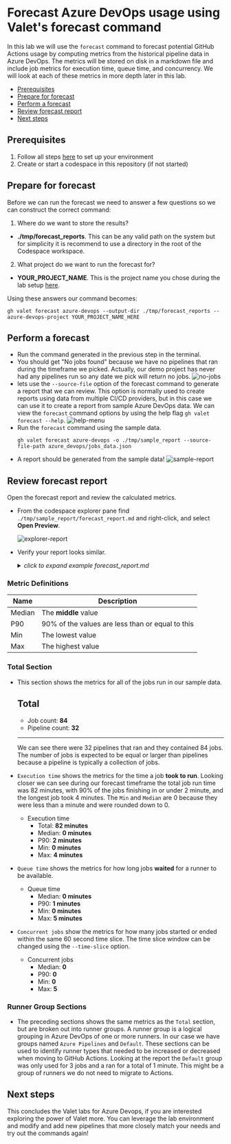 # Forecast Azure DevOps usage using Valet's forecast command
In this lab we will use the `forecast` command to forecast potential GitHub Actions usage by computing metrics from the historical pipeline data in Azure DevOps. The metrics will be stored on disk in a markdown file and include job metrics for execution time, queue time, and concurrency. We will look at each of these metrics in more depth later in this lab.

- [Prerequisites](#prerequisites)
- [Prepare for forecast](#prepare-for-forecast)
- [Perform a forecast](#perform-a-forecast)
- [Review forecast report](#review-forecast-report)
- [Next steps](#next-steps)

## Prerequisites
1. Follow all steps [here](../azure_devops#readme) to set up your environment
2. Create or start a codespace in this repository (if not started)

## Prepare for forecast
Before we can run the forecast we need to answer a few questions so we can construct the correct command:

1. Where do we want to store the results? 

- __./tmp/forecast_reports__. This can be any valid path on the system but for simplicity it is recommend to use a directory in the root of the Codespace workspace. 

2. What project do we want to run the forecast for? 

- __YOUR_PROJECT_NAME__. This is the project name you chose during the lab setup [here](../azure_devops/readme.md#bootstrap-your-azure-devops-organization).

Using these answers our command becomes:
```
gh valet forecast azure-devops --output-dir ./tmp/forecast_reports --azure-devops-project YOUR_PROJECT_NAME_HERE
```

## Perform a forecast
- Run the command generated in the previous step in the terminal.
- You should get "No jobs found" because we have no pipelines that ran during the timeframe we picked. Actually, our demo project has never had any pipelines run so any date we pick will return no jobs.
![no-jobs](https://user-images.githubusercontent.com/18723510/187690315-6312088d-9888-4c55-9bbf-c6f2687fa547.png)
- lets use the `--source-file` option of the forecast command to generate a report that we can review. This option is normally used to create reports using data from multiple CI/CD providers, but in this case we can use it to create a report from sample Azure DevOps data.  We can view the `forecast` command options by using the help flag `gh valet forecast --help`.
![help-menu](https://user-images.githubusercontent.com/18723510/187692843-623d4bdc-8970-4348-a632-73c8b00a40f8.png)
- Run the `forecast` command using the sample data.
  ```
  gh valet forecast azure-devops -o ./tmp/sample_report --source-file-path azure_devops/jobs_data.json
  ```
- A report should be generated from the sample data!
![sample-report](https://user-images.githubusercontent.com/18723510/187694590-9121b997-0c89-4984-bbf2-84f3df2ed882.png)

## Review forecast report
Open the forecast report and review the calculated metrics. 
- From the codespace explorer pane find `./tmp/sample_report/forecast_report.md` and right-click, and select __Open Preview__.

  ![explorer-report](https://user-images.githubusercontent.com/18723510/187696893-6d503d8d-b512-427a-af42-bbf053fa4df4.png)

- Verify your report looks similar.
  <details>
  <summary><em>click to expand example forecast_report.md</em></summary>
  
  # Forecast report for [Azure DevOps](https://dev.azure.com/jd-testing-org/ValetBootstrap/_build)

  - Valet version: **0.1.0.13529(efcc91120eaf5ecb40df6af034c64580cbcfd2e8)**
  - Performed at: **9/1/22 at 19:10**
  - Date range: **9/1/22 - 9/1/22**

  ## Total

  - Job count: **84**
  - Pipeline count: **32**

  - Execution time

    - Total: **82 minutes**
    - Median: **0 minutes**
    - P90: **2 minutes**
    - Min: **0 minutes**
    - Max: **4 minutes**

  - Queue time

    - Median: **0 minutes**
    - P90: **1 minutes**
    - Min: **0 minutes**
    - Max: **5 minutes**

  - Concurrent jobs

    - Median: **0**
    - P90: **0**
    - Min: **0**
    - Max: **5**

  ---

  ## Azure Pipelines

  - Job count: **81**
  - Pipeline count: **30**
  - Total consumption: **98%**

  - Execution time

    - Total: **80 minutes**
    - Median: **0 minutes**
    - P90: **2 minutes**
    - Min: **0 minutes**
    - Max: **4 minutes**

  - Queue time

    - Median: **0 minutes**
    - P90: **2 minutes**
    - Min: **0 minutes**
    - Max: **5 minutes**

  - Concurrent jobs

    - Median: **0**
    - P90: **0**
    - Min: **0**
    - Max: **5**

  ---

  ## Default

  - Job count: **3**
  - Pipeline count: **2**
  - Total consumption: **1%**

  - Execution time

    - Total: **1 minutes**
    - Median: **0 minutes**
    - P90: **0 minutes**
    - Min: **0 minutes**
    - Max: **0 minutes**

  - Queue time

    - Median: **0 minutes**
    - P90: **0 minutes**
    - Min: **0 minutes**
    - Max: **0 minutes**

  - Concurrent jobs

    - Median: **0**
    - P90: **0**
    - Min: **0**
    - Max: **1**

  > Note: Concurrent jobs are calculated by using a sliding window of 1m 0s.

  </details>

### Metric Definitions
|  Name | Description |
| ----- | ----------- |
| Median | The __middle__ value |
| P90 | 90% of the values are less than or equal to this |
| Min | The lowest value |
| Max | The highest value |
   
### Total Section
- This section shows the metrics for all of the jobs run in our sample data. 
   ## Total
    - Job count: **84**
    - Pipeline count: **32**
   ---
  We can see there were 32 pipelines that ran and they contained 84 jobs.  The number of jobs is expected to be equal or larger than pipelines because a pipeline is typically a collection of jobs.

-  `Execution time` shows the metrics for the time a job __took to run__. Looking closer we can see during our forecast timeframe the total job run time was 82 minutes, with 90% of the jobs finishing in or under 2 minute, and the longest job took 4 minutes.  The `Min` and `Median` are 0 because they were less than a minute and were rounded down to 0.
     - Execution time
        - Total: **82 minutes**
        - Median: **0 minutes**
        - P90: **2 minutes**
        - Min: **0 minutes**
        - Max: **4 minutes**
    
- `Queue time` shows the metrics for how long jobs __waited__ for a runner to be available.  
     - Queue time
       - Median: **0 minutes**
       - P90: **1 minutes**
       - Min: **0 minutes**
       - Max: **5 minutes**
- `Concurrent jobs` show the metrics for how many jobs started or ended within the same 60 second time slice. The time slice window can be changed using the `--time-slice` option.
     - Concurrent jobs
       - Median: **0**
       - P90: **0**
       - Min: **0**
       - Max: **5**

### Runner Group Sections
- The preceding sections shows the same metrics as the `Total` section, but are broken out into runner groups. A runner group is a logical grouping in Azure DevOps of one or more runners. In our case we have groups named `Azure Pipelines` and `Default`.  These sections can be used to identify runner types that needed to be increased or decreased when moving to GitHub Actions.  Looking at the report the `Default` group was only used for 3 jobs and a ran for a total of 1 minute.  This might be a group of runners we do not need to migrate to Actions.

## Next steps
This concludes the Valet labs for Azure Devops, if you are interested exploring the power of Valet more. You can leverage the lab environment and modify and add new pipelines that more closely match your needs and try out the commands again!
